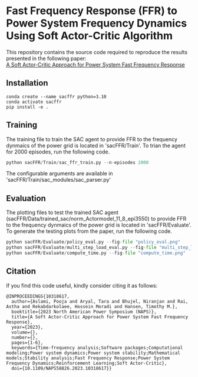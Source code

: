 # Fast Frequency Response (FFR) to Power System Frequency Dynamics Using Soft Actor-Critic Algorithm
This repository contains the source code required to reproduce the results presented in the following paper:  
[A Soft Actor-Critic Approach for Power System Fast Frequency Response](https://ieeexplore.ieee.org/document/10318617?denied=)  
## Installation
```
conda create --name sacffr python=3.10
conda activate sacffr
pip install -e .
```

## Training 
The training file to train the SAC agent to provide FFR to the frequency dynmaics of the power grid is located in 'sacFFR/Train'. To trian the agent for 2000 episodes, run the following code. 
``` python 
python sacFFR/Train/sac_ffr_train.py --n-episodes 2000 
``` 
The configurable arguments are available in 'sacFFR/Train/sac_modules/sac_parser.py'

## Evaluation 
The plotting files to test the trained SAC agent (sacFFR/Data/trained_sac/norm_Actormodel_11_8_epi3550) to provide FFR to the frequency dynmaics of the power grid is located in 'sacFFR/Evaluate'. To generate the testing plots from the paper, run the following code. 
``` python 
python sacFFR/Evaluate/policy_eval.py --fig-file "policy_eval.png"
python sacFFR/Evaluate/multi_step_load_eval.py --fig-file "multi_step_load_eval.png"
python sacFFR/Evaluate/compute_time.py --fig-file "compute_time.png"
```

## Citation
If you find this code useful, kindly consider citing it as follows:
```
@INPROCEEDINGS{10318617,
  author={Aslami, Pooja and Aryal, Tara and Bhujel, Niranjan and Rai, Astha and Rekabdarkolaee, Hossein Moradi and Hansen, Timothy M.},
  booktitle={2023 North American Power Symposium (NAPS)}, 
  title={A Soft Actor-Critic Approach for Power System Fast Frequency Response}, 
  year={2023},
  volume={},
  number={},
  pages={1-6},
  keywords={Time-frequency analysis;Software packages;Computational modeling;Power system dynamics;Power system stability;Mathematical models;Stability analysis;Fast Frequency Response;Power System Frequency Dynamics;Reinforcement Learning;Soft Actor-Critic},
  doi={10.1109/NAPS58826.2023.10318617}}
```
